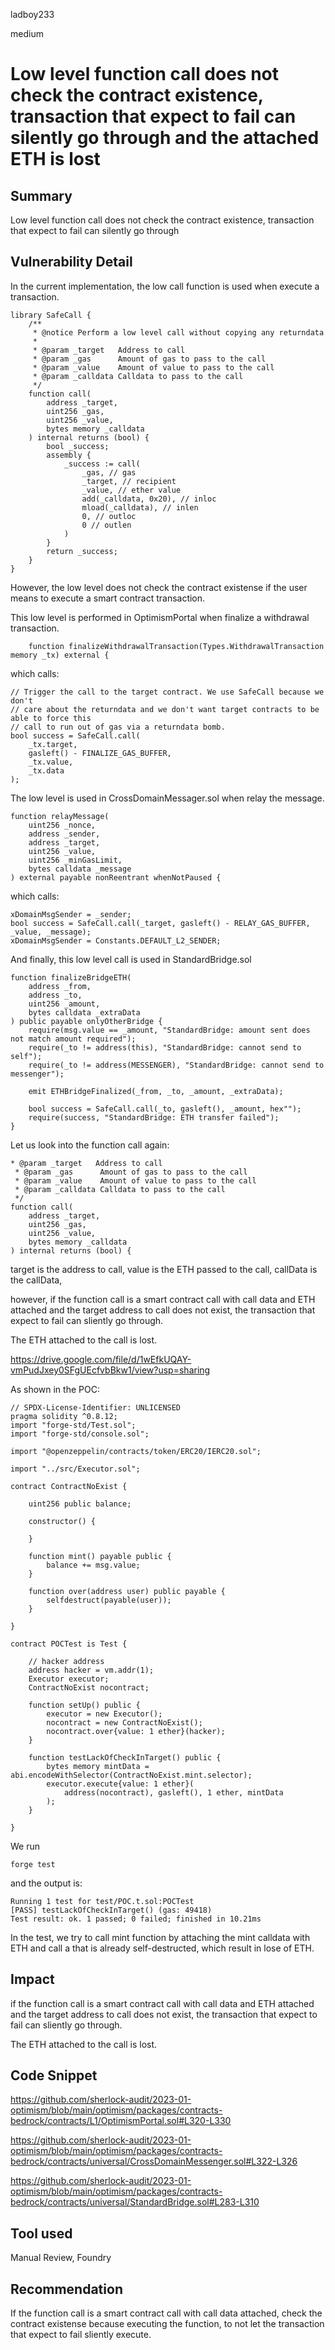 ladboy233

medium

# Low level function call does not check the contract existence, transaction that expect to fail can silently go through and the attached ETH is lost

## Summary

Low level function call does not check the contract existence, transaction that expect to fail can silently go through

## Vulnerability Detail

In the current implementation, the low call function is used when execute a transaction.

```solidity
library SafeCall {
    /**
     * @notice Perform a low level call without copying any returndata
     *
     * @param _target   Address to call
     * @param _gas      Amount of gas to pass to the call
     * @param _value    Amount of value to pass to the call
     * @param _calldata Calldata to pass to the call
     */
    function call(
        address _target,
        uint256 _gas,
        uint256 _value,
        bytes memory _calldata
    ) internal returns (bool) {
        bool _success;
        assembly {
            _success := call(
                _gas, // gas
                _target, // recipient
                _value, // ether value
                add(_calldata, 0x20), // inloc
                mload(_calldata), // inlen
                0, // outloc
                0 // outlen
            )
        }
        return _success;
    }
}
```

However, the low level does not check the contract existense if the user means to execute a smart contract transaction.

This low level is performed in OptimismPortal when finalize a withdrawal transaction.

```solidity
    function finalizeWithdrawalTransaction(Types.WithdrawalTransaction memory _tx) external {
```

which calls:

```solidity
// Trigger the call to the target contract. We use SafeCall because we don't
// care about the returndata and we don't want target contracts to be able to force this
// call to run out of gas via a returndata bomb.
bool success = SafeCall.call(
	_tx.target,
	gasleft() - FINALIZE_GAS_BUFFER,
	_tx.value,
	_tx.data
);
```

The low level is used in CrossDomainMessager.sol when relay the message.

```solidity
function relayMessage(
	uint256 _nonce,
	address _sender,
	address _target,
	uint256 _value,
	uint256 _minGasLimit,
	bytes calldata _message
) external payable nonReentrant whenNotPaused {
```

which calls:

```solidity
xDomainMsgSender = _sender;
bool success = SafeCall.call(_target, gasleft() - RELAY_GAS_BUFFER, _value, _message);
xDomainMsgSender = Constants.DEFAULT_L2_SENDER;
```

And finally, this low level call is used in StandardBridge.sol

```solidity
function finalizeBridgeETH(
	address _from,
	address _to,
	uint256 _amount,
	bytes calldata _extraData
) public payable onlyOtherBridge {
	require(msg.value == _amount, "StandardBridge: amount sent does not match amount required");
	require(_to != address(this), "StandardBridge: cannot send to self");
	require(_to != address(MESSENGER), "StandardBridge: cannot send to messenger");

	emit ETHBridgeFinalized(_from, _to, _amount, _extraData);

	bool success = SafeCall.call(_to, gasleft(), _amount, hex"");
	require(success, "StandardBridge: ETH transfer failed");
}
```

Let us look into the function call again:

```solidity
* @param _target   Address to call
 * @param _gas      Amount of gas to pass to the call
 * @param _value    Amount of value to pass to the call
 * @param _calldata Calldata to pass to the call
 */
function call(
	address _target,
	uint256 _gas,
	uint256 _value,
	bytes memory _calldata
) internal returns (bool) {
```

target is the address to call, value is the ETH passed to the call, callData is the callData,

however, if the function call is a smart contract call with call data and ETH attached and the target address to call does not exist, the transaction that expect to fail can sliently go through.

The ETH attached to the call is lost.

https://drive.google.com/file/d/1wEfkUQAY-vmPudJxey0SFgUEcfvbBkw1/view?usp=sharing

As shown in the POC:

```solidity
// SPDX-License-Identifier: UNLICENSED
pragma solidity ^0.8.12;
import "forge-std/Test.sol";
import "forge-std/console.sol";

import "@openzeppelin/contracts/token/ERC20/IERC20.sol";

import "../src/Executor.sol";

contract ContractNoExist {

    uint256 public balance;

    constructor() {

    }

    function mint() payable public {
        balance += msg.value;
    }

    function over(address user) public payable {
        selfdestruct(payable(user));
    }

}

contract POCTest is Test {
    
    // hacker address
    address hacker = vm.addr(1);
    Executor executor;
    ContractNoExist nocontract;

    function setUp() public {
        executor = new Executor();
        nocontract = new ContractNoExist();
        nocontract.over{value: 1 ether}(hacker);
    }

    function testLackOfCheckInTarget() public {
        bytes memory mintData = abi.encodeWithSelector(ContractNoExist.mint.selector);
        executor.execute{value: 1 ether}(
            address(nocontract), gasleft(), 1 ether, mintData
        );
    }

}
```

We run

```solidity
forge test
```

and the output is:

```solidity
Running 1 test for test/POC.t.sol:POCTest
[PASS] testLackOfCheckInTarget() (gas: 49418)
Test result: ok. 1 passed; 0 failed; finished in 10.21ms
```

In the test, we try to call mint function by attaching the mint calldata with ETH and call a  that is already self-destructed, which result in lose of ETH.

## Impact

if the function call is a smart contract call with call data and ETH attached and the target address to call does not exist, the transaction that expect to fail can sliently go through.

The ETH attached to the call is lost.

## Code Snippet

https://github.com/sherlock-audit/2023-01-optimism/blob/main/optimism/packages/contracts-bedrock/contracts/L1/OptimismPortal.sol#L320-L330

https://github.com/sherlock-audit/2023-01-optimism/blob/main/optimism/packages/contracts-bedrock/contracts/universal/CrossDomainMessenger.sol#L322-L326

https://github.com/sherlock-audit/2023-01-optimism/blob/main/optimism/packages/contracts-bedrock/contracts/universal/StandardBridge.sol#L283-L310

## Tool used

Manual Review, Foundry

## Recommendation

If the function call is a smart contract call with call data attached, check the contract existense because executing the function, to not let the transaction that expect to fail sliently execute.
